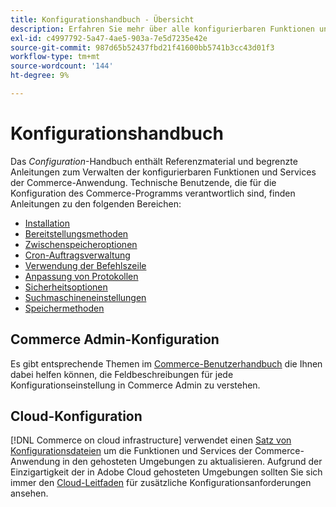 ```yaml
---
title: Konfigurationshandbuch - Übersicht
description: Erfahren Sie mehr über alle konfigurierbaren Funktionen und Dienste für Ihre Adobe Commerce-Anwendung.
exl-id: c4997792-5a47-4ae5-903a-7e5d7235e42e
source-git-commit: 987d65b52437fbd21f41600bb5741b3cc43d01f3
workflow-type: tm+mt
source-wordcount: '144'
ht-degree: 9%

---
```


# Konfigurationshandbuch

Das _Configuration_-Handbuch enthält Referenzmaterial und begrenzte Anleitungen zum Verwalten der konfigurierbaren Funktionen und Services der Commerce-Anwendung. Technische Benutzende, die für die Konfiguration des Commerce-Programms verantwortlich sind, finden Anleitungen zu den folgenden Bereichen:

- [Installation](../configuration/bootstrap/initialization.md)
- [Bereitstellungsmethoden](../configuration/deployment/overview.md)
- [Zwischenspeicheroptionen](../configuration/cache/caching-overview.md)
- [Cron-Auftragsverwaltung](../configuration/cron/custom-cron.md)
- [Verwendung der Befehlszeile](../configuration/cli/config-cli.md)
- [Anpassung von Protokollen](../configuration/logs/custom-logging.md)
- [Sicherheitsoptionen](../configuration/security/overview.md)
- [Suchmaschineneinstellungen](../configuration/search/configure-search-engine.md)
- [Speichermethoden](../configuration/storage/memcached.md)

## Commerce Admin-Konfiguration

Es gibt entsprechende Themen im [Commerce-Benutzerhandbuch](https://experienceleague.adobe.com/en/docs/commerce-admin/config/guide-overview) die Ihnen dabei helfen können, die Feldbeschreibungen für jede Konfigurationseinstellung in Commerce Admin zu verstehen.

## Cloud-Konfiguration

[!DNL Commerce on cloud infrastructure] verwendet einen [Satz von Konfigurationsdateien](https://experienceleague.adobe.com/docs/commerce-cloud-service/user-guide/configure/overview.html) um die Funktionen und Services der Commerce-Anwendung in den gehosteten Umgebungen zu aktualisieren. Aufgrund der Einzigartigkeit der in Adobe Cloud gehosteten Umgebungen sollten Sie sich immer den [Cloud-Leitfaden](https://experienceleague.adobe.com/docs/commerce-cloud-service/user-guide/overview.html) für zusätzliche Konfigurationsanforderungen ansehen.
